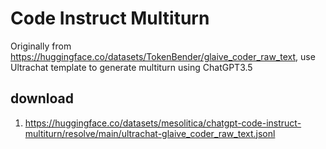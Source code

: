 # Code Instruct Multiturn

Originally from https://huggingface.co/datasets/TokenBender/glaive_coder_raw_text, use Ultrachat template to generate multiturn using ChatGPT3.5

## download

1. https://huggingface.co/datasets/mesolitica/chatgpt-code-instruct-multiturn/resolve/main/ultrachat-glaive_coder_raw_text.jsonl